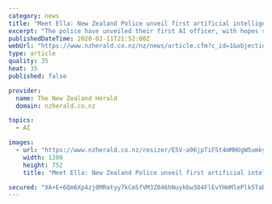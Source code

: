 ```yaml
---
category: news
title: "Meet Ella: New Zealand Police unveil first artificial intelligence officer"
excerpt: "The police have unveiled their first AI officer, with hopes she'll soon be smiling and blinking out of screens in stations all around New Zealand. Ella, the Māori artificial intelligence cop at the centre of the police's new digital services, was revealed at the police national headquarters in Wellington this morning. Ella, which stands for ..."
publishedDateTime: 2020-02-11T21:52:00Z
webUrl: "https://www.nzherald.co.nz/nz/news/article.cfm?c_id=1&objectid=12307902"
type: article
quality: 35
heat: 35
published: false

provider:
  name: The New Zealand Herald
  domain: nzherald.co.nz

topics:
  - AI

images:
  - url: "https://www.nzherald.co.nz/resizer/E5V-a96jpTiF5t4mMHUgW5umkyU=/1200x0/smart/filters:quality(70)/arc-anglerfish-syd-prod-nzme.s3.amazonaws.com/public/UYPVACGFG5ANNLPOYQ6G2IUFKM.jpg"
    width: 1200
    height: 752
    title: "Meet Ella: New Zealand Police unveil first artificial intelligence officer"

secured: "XA+E+6Qm6Xp4zj0MRatyy7kCmSfVM3Z046hNuykbw3O4FlEvYHmMlePlk5TaBpRWH14FkPpIWPRKppK2NyOANxozPO7Ep0zZjVp/NezhZnZAx8Wx1yM81Gga5bbCPJvXh8di05mAluj9gZVgxzK2Fjsuu0RRQFLXc7P3OU6WZ/VhHUAJmN1fNhZ6+Fl+SHyPT4SZSHNRjfCwwEU5QAjK7S7lHgZpBBBCFrAJm/HSk5KY6+KfgUNJtOEJHg7qfQdf6LIdeqh1nqXXLdDLpw7cGdFz+jPHZYyCkP9cLjf6OHQu7Ya1Yhwa3I27udy7pho8;i8S8M/2z081xA27/K40TAw=="
---
```


